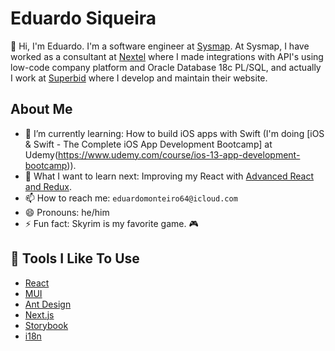 # Eduardo Siqueira

👋 Hi, I'm Eduardo. I'm a software engineer at [Sysmap](https://www.sysmap.com.br). 
At Sysmap, I have worked as a consultant at [Nextel](http://bolt.nextel.com.br) where I made integrations with API's using low-code company platform and Oracle Database 18c PL/SQL, and actually I work at [Superbid](https://www.superbid.net) where I develop and maintain their website.

## About Me

- 🌱 I’m currently learning: How to build iOS apps with Swift (I'm doing [iOS & Swift - The Complete iOS App Development Bootcamp] at Udemy(https://www.udemy.com/course/ios-13-app-development-bootcamp)).
- 🤔 What I want to learn next: Improving my React with [Advanced React and Redux](https://www.udemy.com/course/react-redux-tutorial).
- 📫 How to reach me: `eduardomonteiro64@icloud.com`
- 😄 Pronouns: he/him
- ⚡ Fun fact: Skyrim is my favorite game. 🎮

## 🔧 Tools I Like To Use

- [React](https://reactjs.org)
- [MUI](https://mui.com)
- [Ant Design](https://ant.design)
- [Next.js](https://nextjs.org)
- [Storybook](https://storybook.js.org)
- [i18n](https://www.i18next.com)

